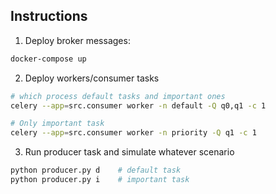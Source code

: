 ## Instructions

1. Deploy broker messages:
```sh
docker-compose up
```

2. Deploy workers/consumer tasks
```sh
# which process default tasks and important ones
celery --app=src.consumer worker -n default -Q q0,q1 -c 1

# Only important task
celery --app=src.consumer worker -n priority -Q q1 -c 1
```

3. Run producer task and simulate whatever scenario
```sh
python producer.py d    # default task
python producer.py i    # important task
```